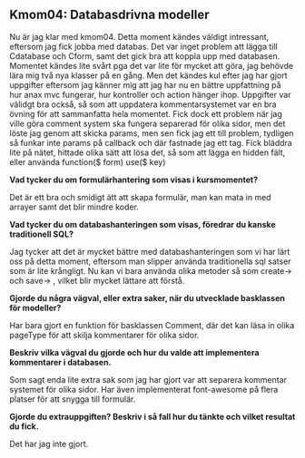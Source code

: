 Kmom04: Databasdrivna modeller
------------------------------------
Nu är jag klar med kmom04. Detta moment kändes väldigt intressant, eftersom jag fick jobba med databas. Det var inget problem att lägga till Cdatabase och Cform, samt det gick bra att koppla upp med databasen. Momentet kändes lite svårt pga det var lite för mycket att göra, jag behövde lära mig två nya klasser på en gång. Men det kändes kul efter jag har gjort uppgifter eftersom jag känner mig att jag har nu en bättre uppfattning på hur anax mvc fungerar, hur kontroller och action hänger ihop. Uppgifter var välidgt bra också, så som att uppdatera kommentarsystemet var en bra övning för att sammanfatta hela momentet.
Fick dock ett problem när jag ville göra comment system ska fungera separerad för olika sidor, men det löste jag genom att skicka params, men sen fick jag ett till problem, tydligen så funkar inte params på callback och där fastnade jag ett tag. Fick bläddra lite på nätet, hittade olika sätt att lösa det, så som att lägga en hidden fält, eller använda function($ form) use($ key)  

**Vad tycker du om formulärhantering som visas i kursmomentet?**

Det är ett bra och smidigt ätt att skapa formulär, man kan mata in med arrayer samt det blir mindre koder. 

**Vad tycker du om databashanteringen som visas, föredrar du kanske traditionell SQL?**

Jag tycker att det är mycket bättre med databashanteringen som vi har lärt oss på detta moment, eftersom man slipper använda traditionella sql satser som är lite krångligt. Nu kan vi bara använda olika metoder så som create-> och save-> , vilket blir mycket lättare att förstå.

**Gjorde du några vägval, eller extra saker, när du utvecklade basklassen för modeller?**

Har bara gjort en funktion för basklassen Comment, där det kan läsa in olika pageType för att skilja kommentarer för olika sidor.

**Beskriv vilka vägval du gjorde och hur du valde att implementera kommentarer i databasen.**

Som sagt enda lite extra sak som jag har gjort var att separera kommentar systemet för olika sidor. Har även implementerat font-awesome på flera platser för att snygga till formulär.

**Gjorde du extrauppgiften? Beskriv i så fall hur du tänkte och vilket resultat du fick.**

Det har jag inte gjort. 
